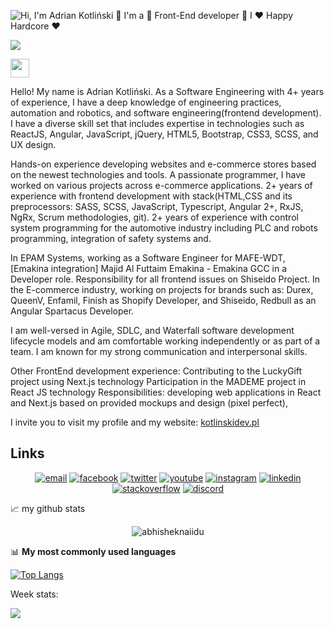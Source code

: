 ![Hi, I'm Adrian Kotliński 👋 I'm a 🚀 Front-End developer 🚀 I ❤️ Happy Hardcore ❤️](https://github.com/Kotlinski95/Kotlinski95/raw/main/assets/github.gif)

<!--
how to make this gif ?

I made my with https://codesandbox.io/s/github-profile-2ijk7
Then i recorded my screen to gif on Mac with Quicktime and https://gist.github.com/tskaggs/6394639
-->
![](https://visitor-badge.glitch.me/badge?page_id=Kotlinski95.Kotlinski95)

<img src="https://raw.githubusercontent.com/iampavangandhi/iampavangandhi/master/gifs/Hi.gif" width="30px"> 

Hello! My name is Adrian Kotliński. As a Software Engineering with 4+ years of experience, I have a deep knowledge of engineering practices, automation and robotics, and software engineering(frontend development). I have a diverse skill set that includes expertise in technologies such as ReactJS, Angular, JavaScript, jQuery, HTML5, Bootstrap, CSS3, SCSS, and UX design.

Hands-on experience developing websites and e-commerce stores based on the newest technologies and tools.
A passionate programmer, I have worked on various projects across e-commerce applications.
2+ years of experience with frontend development with stack(HTML,CSS and its preprocessors: SASS, SCSS, JavaScript, Typescript, Angular 2+, RxJS, NgRx, Scrum methodologies, git).
2+ years of experience with control system programming for the automotive industry including PLC and robots programming, integration of safety systems and.

In EPAM Systems, working as a Software Engineer for MAFE-WDT, [Emakina integration] Majid Al Futtaim Emakina - Emakina GCC in a Developer role. Responsibility for all frontend issues on Shiseido Project.
In the E-commerce industry, working on projects for brands such as:
Durex, QueenV, Enfamil, Finish as Shopify Developer, and Shiseido, Redbull as an Angular Spartacus Developer.

I am well-versed in Agile, SDLC, and Waterfall software development lifecycle models and am comfortable working independently or as part of a team. I am known for my strong communication and interpersonal skills.

Other FrontEnd development experience:
Contributing to the LuckyGift project using Next.js technology
Participation in the MADEME project in React JS technology
Responsibilities: developing web applications in React and Next.js based on provided mockups and design (pixel perfect),

I invite you to visit my profile and my website: <a href="https://www.kotlinskidev.pl/">kotlinskidev.pl</a>

## Links

<p align="center">
  <a href="mailto:kotlinski95@gmail.com"><img src="https://img.icons8.com/color/96/000000/gmail.png" alt="email"/></a>
  <a href="https://www.facebook.com/adrian.kotlinski.9"><img src="https://img.icons8.com/color/96/000000/facebook.png" alt="facebook"/></a>
  <a href="https://twitter.com/AdiKotlinski"><img src="https://img.icons8.com/color/96/000000/twitter-squared.png" alt="twitter"/></a>
  <a href="https://www.youtube.com/channel/UCE8zn9eI9FIfAVI9LeIruhQ"><img src="https://img.icons8.com/color/96/000000/youtube.png" alt="youtube"/></a>
  <a href="https://www.instagram.com/adriankotlinski/"><img src="https://img.icons8.com/color/96/000000/instagram-new.png" alt="instagram"/></a>
  <a href="https://www.linkedin.com/in/adriankotlinski/"><img src="https://img.icons8.com/color/96/000000/linkedin.png" alt="linkedin"/></a>
  <a href="https://stackoverflow.com/users/14393655/adrian-kotli%c5%84ski"><img src="https://img.icons8.com/color/96/000000/stackoverflow.png" alt="stackoverflow"/></a>
  <a href="mailto:AdrianDev#9804"><img src="https://img.icons8.com/color/96/000000/discord-logo.png" alt="discord"/></a>
</p>

<!-- <p  align="center">
  <img src="https://visitor-badge.glitch.me/badge?page_id=matyo91.matyo91" alt="visitor badge"/>
</p> -->

📈 my github stats

<p align="center"> <img src="https://github-readme-stats.vercel.app/api?username=Kotlinski95&show_icons=true&theme=gotham" alt="abhisheknaiidu" />
  
📊 **My most commonly used languages**

[![Top Langs](https://github-readme-stats.vercel.app/api/top-langs/?username=Kotlinski95)](https://github.com/Kotlinski95/github-readme-stats)
  
  
Week stats:
  
<a href="https://wakatime.com"><img src="https://wakatime.com/share/@Kotlinski/201d7d7d-f999-419c-bdd3-2b96f8ce27df.png" /></a>
